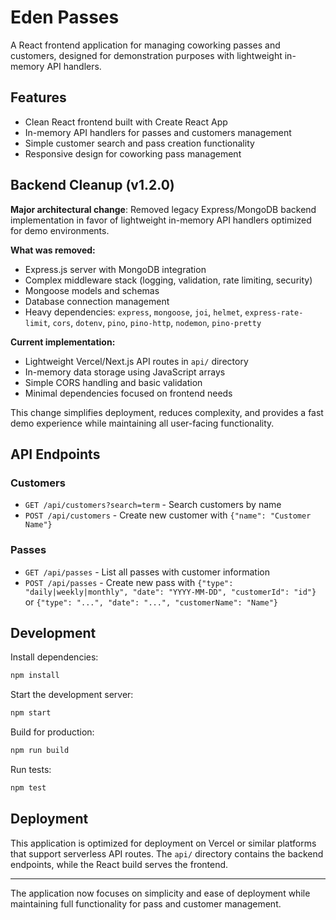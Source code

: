 # Eden Passes

A React frontend application for managing coworking passes and customers, designed for demonstration purposes with lightweight in-memory API handlers.

## Features

- Clean React frontend built with Create React App
- In-memory API handlers for passes and customers management
- Simple customer search and pass creation functionality
- Responsive design for coworking pass management

## Backend Cleanup (v1.2.0)

**Major architectural change**: Removed legacy Express/MongoDB backend implementation in favor of lightweight in-memory API handlers optimized for demo environments.

**What was removed:**
- Express.js server with MongoDB integration
- Complex middleware stack (logging, validation, rate limiting, security)
- Mongoose models and schemas
- Database connection management
- Heavy dependencies: `express`, `mongoose`, `joi`, `helmet`, `express-rate-limit`, `cors`, `dotenv`, `pino`, `pino-http`, `nodemon`, `pino-pretty`

**Current implementation:**
- Lightweight Vercel/Next.js API routes in `api/` directory
- In-memory data storage using JavaScript arrays
- Simple CORS handling and basic validation
- Minimal dependencies focused on frontend needs

This change simplifies deployment, reduces complexity, and provides a fast demo experience while maintaining all user-facing functionality.

## API Endpoints

### Customers
- `GET /api/customers?search=term` - Search customers by name
- `POST /api/customers` - Create new customer with `{"name": "Customer Name"}`

### Passes  
- `GET /api/passes` - List all passes with customer information
- `POST /api/passes` - Create new pass with `{"type": "daily|weekly|monthly", "date": "YYYY-MM-DD", "customerId": "id"}` or `{"type": "...", "date": "...", "customerName": "Name"}`

## Development

Install dependencies:
```bash
npm install
```

Start the development server:
```bash
npm start
```

Build for production:
```bash
npm run build
```

Run tests:
```bash
npm test
```

## Deployment

This application is optimized for deployment on Vercel or similar platforms that support serverless API routes. The `api/` directory contains the backend endpoints, while the React build serves the frontend.

---

The application now focuses on simplicity and ease of deployment while maintaining full functionality for pass and customer management.
